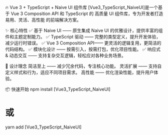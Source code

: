 🔥 Vue 3 + TypeScript + Naive UI 组件库​​
​​[Vue3_TypeScript_NaiveUI]​​ 是一个基于 ​​Vue 3 Composition API​​ 和 ​​TypeScript​​ 的 ​​高质量 UI 组件库​​，专为开发者打造 ​​易用、灵活、高性能​​ 的前端解决方案。

​​✨ 核心特性​​
✅ ​​基于 Naive UI​​ —— 原生集成 Naive UI 的优雅设计，提供丰富的组件和主题定制能力。
✅ ​​TypeScript 驱动​​ —— 完整的类型定义，提升开发体验，减少运行时错误。
✅ ​​Vue 3 Composition API​​ —— 更灵活的逻辑复用，更简洁的代码结构。
✅ ​​模块化设计​​ —— 按需引入，按需打包，优化项目性能。
✅ ​​响应式 & 动态交互​​ —— 支持复杂交互逻辑，轻松应对各种业务场景。

​​🎨 设计理念​​
​​简洁至上​​ —— 减少冗余代码，专注核心功能。
​​灵活扩展​​ —— 支持自定义样式和行为，适应不同项目需求。
​​高性能​​ —— 优化渲染性能，提升用户体验。

​​📦 快速开始​​
npm install [Vue3_TypeScript_NaiveUI]
# 或
yarn add [Vue3_TypeScript_NaiveUI]
